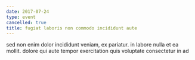 ```yaml
---
date: 2017-07-24
type: event
cancelled: true
title: fugiat laboris non commodo incididunt aute
---
```

sed non enim dolor incididunt veniam, ex pariatur. in labore nulla et ea mollit. dolore qui aute tempor exercitation quis voluptate consectetur in ad